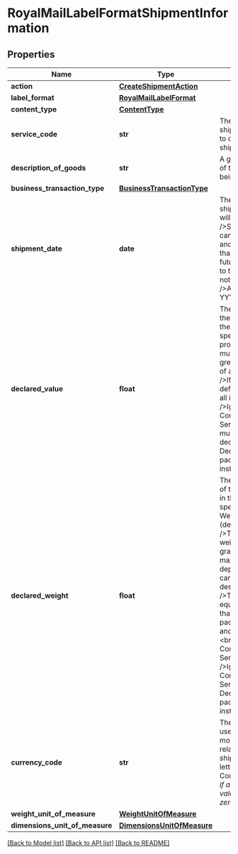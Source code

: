 # RoyalMailLabelFormatShipmentInformation

## Properties
Name | Type | Description | Notes
------------ | ------------- | ------------- | -------------
**action** | [**CreateShipmentAction**](CreateShipmentAction.md) |  | [optional] 
**label_format** | [**RoyalMailLabelFormat**](RoyalMailLabelFormat.md) |  | [optional] 
**content_type** | [**ContentType**](ContentType.md) |  | 
**service_code** | **str** | The code of the shipping service used to deliver the shipment. | 
**description_of_goods** | **str** | A general description of the type of goods being sent. | 
**business_transaction_type** | [**BusinessTransactionType**](BusinessTransactionType.md) |  | [optional] 
**shipment_date** | **date** | The date the shipment packages will be shipped. &lt;br /&gt;Shipment Date cannot be in the past and cannot be more than 28 days in the future. &lt;br /&gt;Defaults to the current date if not populated. &lt;br /&gt;Accepted Format: YYYY-MM-DD | [optional] 
**declared_value** | **float** | The declared value of the total shipment in the currency specified. &lt;br /&gt;If provided, the value must be equal to or greater than the sum of all item values. &lt;br /&gt;If not provided it defaults to the sum of all item values. &lt;br /&gt;Ignored for Non-Consignment Services where multiple packages are declared - use the Declared Value at package level instead. | [optional] 
**declared_weight** | **float** | The declared weight of the total shipment in the unit of measure specified by WeightUnitOfMeasure (defaults to KG). &lt;br /&gt;The minimum weight allowed is 1 gram. &lt;br /&gt;The maximum weight is dependent on the carrier / service / destination. &lt;br /&gt;The weight must be equal to or greater than the sum of all package weights and/or item weights. &lt;br /&gt;Required for Consignment Services. &lt;br /&gt;Ignored for Non-Consignment Services - use the Declared Weight at package level instead. | [optional] 
**currency_code** | **str** | The currency code used for any monetary value related to the shipment. &lt;br /&gt;3 letter ISO Currency Code. &lt;br /&gt;*Required if any monetary values other than zero are provided.* | [optional] 
**weight_unit_of_measure** | [**WeightUnitOfMeasure**](WeightUnitOfMeasure.md) |  | [optional] 
**dimensions_unit_of_measure** | [**DimensionsUnitOfMeasure**](DimensionsUnitOfMeasure.md) |  | [optional] 

[[Back to Model list]](../README.md#documentation-for-models) [[Back to API list]](../README.md#documentation-for-api-endpoints) [[Back to README]](../README.md)

